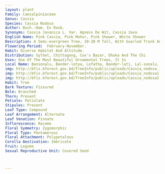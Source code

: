 ```yaml
---
layout: plant
Family: Caesalpiniaceae
Genus: Cassia
Species: Cassia Nodosa
Author: Buch.-Ham. Ex Roxb.
Synonyms: Cassia Javanica L. Var. Agness De Wit, Cassia Java
English Name: Pink Cassia, Pink Mohur, Pink Shower, White Shower
Description: A Semi-evergreen Tree, 10-20 M Tall, With Guarled Trunk And Flat Topped, Umbrella-like Spreading Canopy, Bark Greyish-brown And Smooth When Young, Young Shoots Silky White, Pubescent. Leaves Paripinnately Compound, Rachis 12-30 Cm Long, Leaflets 4-14 Pairs, 4-12 Ã— 2.0-4.5 Cm, Ovate-oblong To Lanceolate, Entire, Acute, Leathery And Glossy Above, Pale Beneath, Petiolules 0.2-0.3 Cm Long, Stout, Stipules 2, C 2 Ã— 1 Cm, Crescent-shaped Or Narrowly Falcate, Attached To The Middle. Racemes Terminal Corymbose, Patent, In Large Profusion, Peduncles 2.5-3.0 Cm Long. Flowers Light To Dark-pink Or Rose In Colour, Showy, Blooms In Large Profusion, 4.5-6.0 Cm Across, Bracts 1.3-1.5 Cm Long, Narrowly Lanceolate, Pubescent, Bracteoles 4-5 Mm Long, Ovate To Linear-oblong, Pedicels 2.5-4.5 Cm Long, Pinkish, Minutely Downy, Subtended By Pinkish Bracts At The Base. Sepals 5, Free, 6-10 Ã— 2.5-3.0 Mm, Ovate, Acute, Glaucous, Densely Reddish-brown, Velvety Outside. Petals 5, Free, 1.5-2.5 Ã— 0.6-0.9 Cm, Obovate To Oblong, Pointed At Both Ends, With 3 Mm Long Claw, Usually With Dark Veines, Thinly Pubescent. Stamens 10, Unequal, 3 Lower Filaments Yellow, C 2 Cm Long With Sigmoid Swelling At The Middle And Double Curved Below It, With 4 Mm Long Anthers, Sparsely Pubescent On Dorsal Surface, Opening By Apical Pores And Basal Slit, 4 Shorter Filaments C 1 Cm Long With Large Anthers, Opening By Basal Pores, Reduced Stamens 3, C 10 Mm Long, With Sterile Anthers. Ovary Pubescent, Slender, Recurved On A Thin Stipe, Stigma Indistinct. Fruit A Pod, 20-60 Ã— 1-2 Cm, Cylindrical-oblong, Woody, Pendulous, Smooth, Dark Brown To Glossy-blackish When Ripe, Chambered Within, Many-seeded, Indehiscent. Seeds Flat, Glossy-brown, Corky, More Or Less Orbicular, Separated By Transverse Partition.
Flowering Period:  February-November.
Habit: Diverse Habitat And Altitude.
Distribution: Sylhet, Chittagong, Cox's Bazar, Dhaka And The Chi
Uses: One Of The Most Beautiful Ornamental Trees, It Is 
Local Name: Bansonalu, Bander-lotya, Lofatha, Bander-lati, Lal-sonalu, Bander-lutia, 
img: http://bfis.bforest.gov.bd/TreeInfo/public/uploads/Cassia_nodosa.jpg
img: http://bfis.bforest.gov.bd/TreeInfo/public/uploads/Cassia_nodosa1.jpg
img: http://bfis.bforest.gov.bd/TreeInfo/public/uploads/Cassia_nodosa2.jpg
Habit: Tree
Bark Texture: Fissured
Bole: Branched
Thorn: Present
Petiole: Petiolate
Stipules: Present
Leaf Type: Compound
Leaf Arrangement: Alternate
Leaf Venation: Pinnate
Inflorescence: Raceme
Floral Symmetry: Zygomorphic
Floral Type: Pentamerous
Floral Attachment: Polypetalous
Corolla Aestivation: Imbricate
Fruit: Legume
Sexual Reproductive Unit: Covered Seed



---
```


